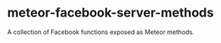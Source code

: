 meteor-facebook-server-methods
==============================

A collection of Facebook functions exposed as Meteor methods. 
